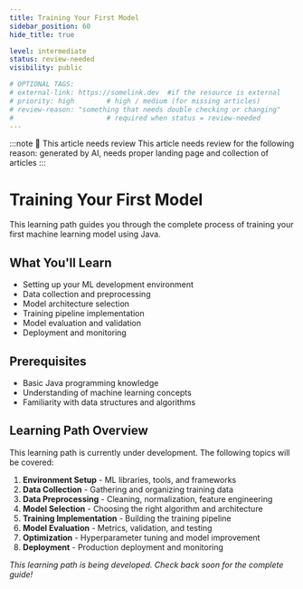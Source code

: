 ```yaml
---
title: Training Your First Model
sidebar_position: 60
hide_title: true

level: intermediate
status: review-needed
visibility: public

# OPTIONAL TAGS:
# external-link: https://somelink.dev  #if the resource is external
# priority: high        # high / medium (for missing articles)
# review-reason: "something that needs double checking or changing"
#                       # required when status = review-needed
---
```


:::note 👀 This article needs review
This article needs review for the following reason: generated by AI, needs proper landing page and collection of articles
:::

# Training Your First Model

This learning path guides you through the complete process of training your first machine learning model using Java.

## What You'll Learn

- Setting up your ML development environment
- Data collection and preprocessing
- Model architecture selection
- Training pipeline implementation
- Model evaluation and validation
- Deployment and monitoring

## Prerequisites

- Basic Java programming knowledge
- Understanding of machine learning concepts
- Familiarity with data structures and algorithms

## Learning Path Overview

This learning path is currently under development. The following topics will be covered:

1. **Environment Setup** - ML libraries, tools, and frameworks
2. **Data Collection** - Gathering and organizing training data
3. **Data Preprocessing** - Cleaning, normalization, feature engineering
4. **Model Selection** - Choosing the right algorithm and architecture
5. **Training Implementation** - Building the training pipeline
6. **Model Evaluation** - Metrics, validation, and testing
7. **Optimization** - Hyperparameter tuning and model improvement
8. **Deployment** - Production deployment and monitoring

*This learning path is being developed. Check back soon for the complete guide!*
